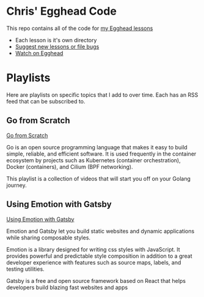 # Chris' Egghead Code

This repo contains all of the code for [my Egghead lessons](https://egghead.io/instructors/chris-biscardi)

- Each lesson is it's own directory
- [Suggest new lessons or file bugs](https://github.com/ChristopherBiscardi/eggheadio-code-examples/issues/new)
- [Watch on Egghead](https://egghead.io/instructors/chris-biscardi)

# Playlists

Here are playlists on specific topics that I add to over time. Each
has an RSS feed that can be subscribed to.

## Go from Scratch

[Go from Scratch](https://egghead.io/playlists/golang-from-scratch-3c9d58fa)

Go is an open source programming language that makes it easy to build
simple, reliable, and efficient software. It is used frequently in the
container ecosystem by projects such as Kubernetes (container
orchestration), Docker (containers), and Cilium (BPF networking).

This playlist is a collection of videos that will start you off on
your Golang journey.

## Using Emotion with Gatsby

[Using Emotion with
Gatsby](https://egghead.io/playlists/using-emotion-with-gatsby-c167ea3d)

Emotion and Gatsby let you build static websites and dynamic
applications while sharing composable styles.

Emotion is a library designed for writing css styles with
JavaScript. It provides powerful and predictable style composition in
addition to a great developer experience with features such as source
maps, labels, and testing utilities.

Gatsby is a free and open source framework based on React that helps
developers build blazing fast websites and apps
